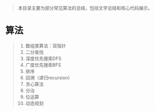 > 本目录主要为部分常见算法的总结，包括文字总结和核心代码展示。

# 算法
> 1. 数组类算法：双指针
> 2. 二分查找
> 3. 深度优先搜索DFS
> 4. 广度优先搜索BFS
> 5. 排序
> 6. 回溯（递归recursion）
> 7. 贪心算法
> 8. 分治
> 9. 位运算
> 10. 动态规划
> 